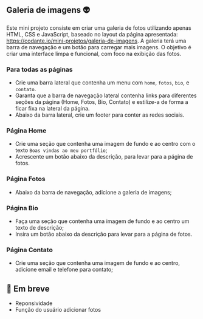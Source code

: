 ## Galeria de imagens 👽
Este mini projeto consiste em criar uma galeria de fotos utilizando apenas HTML, CSS e JavaScript, baseado no layout da página apresentada: https://codante.io/mini-projetos/galeria-de-imagens. A galeria terá uma barra de navegação e um botão para carregar mais imagens. O objetivo é criar uma interface limpa e funcional, com foco na exibição das fotos.

### Para todas as páginas
- Crie uma barra lateral que contenha um menu com `home`, `fotos`, `bio`, e `contato`.
- Garanta que a barra de navegação lateral contenha links para diferentes seções da página (Home, Fotos, Bio, Contato) e estilize-a de forma a ficar fixa na lateral da página.
- Abaixo da barra lateral, crie um footer para conter as redes sociais.

### Página Home
- Crie uma seção que contenha uma imagem de fundo e ao centro com o texto `Boas vindas ao meu portfólio`;
- Acrescente um botão abaixo da descrição, para levar para a página de fotos.

### Página Fotos
- Abaixo da barra de navegação, adicione a galeria de imagens;

### Página Bio
- Faça uma seção que contenha uma imagem de fundo e ao centro um texto de descrição;
- Insira um botão abaixo da descrição para levar para a página de fotos.

### Página Contato
- Crie uma seção que contenha uma imagem de fundo e ao centro, adicione email e telefone para contato;

## 🔨 Em breve
- Reponsividade
- Função do usuário adicionar fotos
